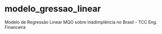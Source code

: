 # modelo_gressao_linear
Modelo de Regressão Linear MQO sobre Inadimplência no Brasil - TCC Eng. Financeira
